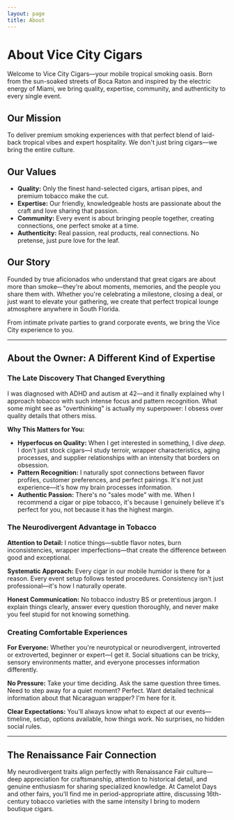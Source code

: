 ```yaml
---
layout: page
title: About
---
```


# About Vice City Cigars

Welcome to Vice City Cigars—your mobile tropical smoking oasis. Born from the sun-soaked streets of Boca Raton and inspired by the electric energy of Miami, we bring quality, expertise, community, and authenticity to every single event.

## Our Mission
To deliver premium smoking experiences with that perfect blend of laid-back tropical vibes and expert hospitality. We don't just bring cigars—we bring the entire culture.

## Our Values
- **Quality:** Only the finest hand-selected cigars, artisan pipes, and premium tobacco make the cut.
- **Expertise:** Our friendly, knowledgeable hosts are passionate about the craft and love sharing that passion.
- **Community:** Every event is about bringing people together, creating connections, one perfect smoke at a time.
- **Authenticity:** Real passion, real products, real connections. No pretense, just pure love for the leaf.

## Our Story
Founded by true aficionados who understand that great cigars are about more than smoke—they're about moments, memories, and the people you share them with. Whether you're celebrating a milestone, closing a deal, or just want to elevate your gathering, we create that perfect tropical lounge atmosphere anywhere in South Florida.

From intimate private parties to grand corporate events, we bring the Vice City experience to you.

---

## About the Owner: A Different Kind of Expertise

### The Late Discovery That Changed Everything
I was diagnosed with ADHD and autism at 42—and it finally explained why I approach tobacco with such intense focus and pattern recognition. What some might see as "overthinking" is actually my superpower: I obsess over quality details that others miss.

**Why This Matters for You:**
- **Hyperfocus on Quality:** When I get interested in something, I dive *deep*. I don't just stock cigars—I study terroir, wrapper characteristics, aging processes, and supplier relationships with an intensity that borders on obsession.
- **Pattern Recognition:** I naturally spot connections between flavor profiles, customer preferences, and perfect pairings. It's not just experience—it's how my brain processes information.
- **Authentic Passion:** There's no "sales mode" with me. When I recommend a cigar or pipe tobacco, it's because I genuinely believe it's perfect for you, not because it has the highest margin.

### The Neurodivergent Advantage in Tobacco
**Attention to Detail:** I notice things—subtle flavor notes, burn inconsistencies, wrapper imperfections—that create the difference between good and exceptional.

**Systematic Approach:** Every cigar in our mobile humidor is there for a reason. Every event setup follows tested procedures. Consistency isn't just professional—it's how I naturally operate.

**Honest Communication:** No tobacco industry BS or pretentious jargon. I explain things clearly, answer every question thoroughly, and never make you feel stupid for not knowing something.

### Creating Comfortable Experiences
**For Everyone:** Whether you're neurotypical or neurodivergent, introverted or extroverted, beginner or expert—I get it. Social situations can be tricky, sensory environments matter, and everyone processes information differently.

**No Pressure:** Take your time deciding. Ask the same question three times. Need to step away for a quiet moment? Perfect. Want detailed technical information about that Nicaraguan wrapper? I'm here for it.

**Clear Expectations:** You'll always know what to expect at our events—timeline, setup, options available, how things work. No surprises, no hidden social rules.

---

## The Renaissance Fair Connection
My neurodivergent traits align perfectly with Renaissance Fair culture—deep appreciation for craftsmanship, attention to historical detail, and genuine enthusiasm for sharing specialized knowledge. At Camelot Days and other fairs, you'll find me in period-appropriate attire, discussing 16th-century tobacco varieties with the same intensity I bring to modern boutique cigars.
